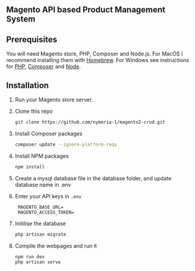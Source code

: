<!-- GETTING STARTED -->
## Magento API based Product Management System
## Prerequisites

You will need Magento store, PHP, Composer and Node.js. For MacOS I recommend installing them with [Homebrew](https://brew.sh/). For Windows see instructions for [PHP](https://windows.php.net/download/), [Composer](https://getcomposer.org/doc/00-intro.md#installation-windows) and [Node](https://nodejs.org/en/download/).
## Installation

1. Run your Magento store server.
2. Clone this repo
   ```sh
   git clone https://github.com/nymeria-1/magento2-crud.git
   ```
3. Install Composer packages
   ```sh
   composer update --ignore-platform-reqs
   ```

4. Install NPM packages
   ```sh
   npm install
   ```
5. Create a mysql database file in the database folder, and update database name in .env 
6. Enter your API keys in `.env`
   ```
    MAGENTO_BASE_URL=
    MAGENTO_ACCESS_TOKEN=
   ```
7. Initilise the database
    ```sh
    php artisan migrate
    ```
8. Compile the webpages and run it
    ```sh
    npm run dev
    php artisan serve
    ```


